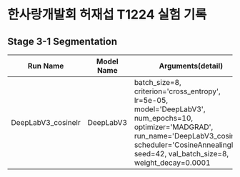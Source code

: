 # 한사랑개발회 허재섭 T1224 실험 기록

## Stage 3-1 Segmentation

| Run Name           | Model Name | Arguments(detail)                                                                                                                                                                                                              | WanDB Link                                                            |
| ------------------ | ---------- | ------------------------------------------------------------------------------------------------------------------------------------------------------------------------------------------------------------------------------ | --------------------------------------------------------------------- |
| DeepLabV3_cosinelr | DeepLabV3  | batch_size=8, criterion='cross_entropy', <br>lr=5e-05, <br>model='DeepLabV3', num_epochs=10, optimizer='MADGRAD', run_name='DeepLabV3_cosinelr', scheduler='CosineAnnealingLR', seed=42, val_batch_size=8, weight_decay=0.0001 | https://wandb.ai/pstage12/jaesub/runs/3l1vdffh?workspace=user-shjas94 |
